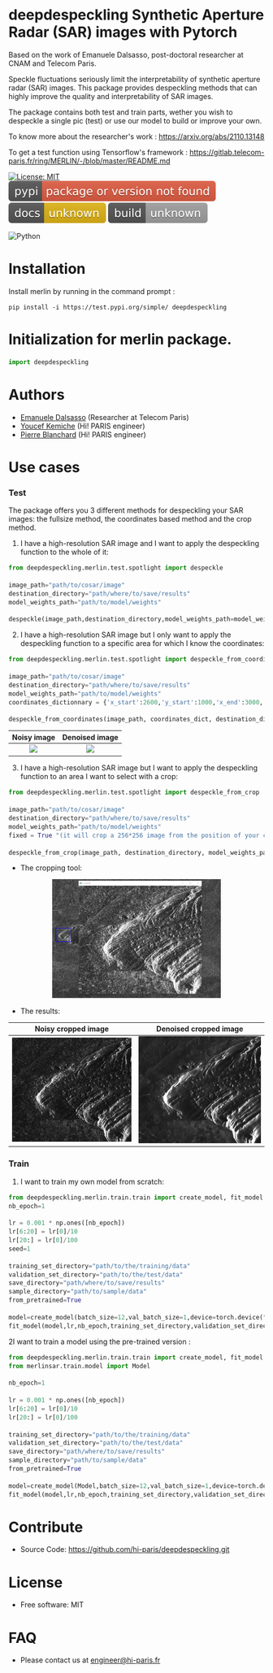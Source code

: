 # deepdespeckling Synthetic Aperture Radar (SAR) images with Pytorch


Based on the work of Emanuele Dalsasso, post-doctoral researcher at CNAM and Telecom Paris.

Speckle fluctuations seriously limit the interpretability of synthetic aperture radar (SAR) images. This package provides despeckling methods that can highly improve the quality and interpretability of SAR images.

The package contains both test and train parts, wether you wish to despeckle a single pic (test) or use our model to build or improve your own.

To know more about the researcher's work : https://arxiv.org/abs/2110.13148

To get a test function using Tensorflow's framework : https://gitlab.telecom-paris.fr/ring/MERLIN/-/blob/master/README.md


[![License: MIT](https://img.shields.io/badge/License-MIT-yellow.svg)](https://opensource.org/licenses/MIT)
<img src="icons/pypi.svg" class="center">
<img src="icons/doc.svg" class="center">
<img src="icons/build.svg" class="center">

![Python](https://img.shields.io/badge/python-3670A0?style=for-the-badge&logo=python&logoColor=ffdd54)

# Installation

Install merlin by running in the command prompt :

```console
pip install -i https://test.pypi.org/simple/ deepdespeckling
```

# Initialization for merlin package.

```python
import deepdespeckling
```




# Authors


* [Emanuele Dalsasso](https://perso.telecom-paristech.fr/dalsasso/) (Researcher at Telecom Paris)
* [Youcef Kemiche](https://engineeringteam.hi-paris.fr/about-us-2/) (Hi! PARIS engineer)
* [Pierre Blanchard](https://engineeringteam.hi-paris.fr/about-us-2/) (Hi! PARIS engineer)


# Use cases

### Test
The package offers you 3 different methods for despeckling your SAR images: the fullsize method, the coordinates based method and the crop method.

1) I have a high-resolution SAR image and I want to apply the despeckling function to the whole of it:

```python
from deepdespeckling.merlin.test.spotlight import despeckle

image_path="path/to/cosar/image"
destination_directory="path/where/to/save/results"
model_weights_path="path/to/model/weights"

despeckle(image_path,destination_directory,model_weights_path=model_weights_path)
```

2) I have a high-resolution SAR image but I only want to apply the despeckling function to a specific area for which I know the coordinates:
```python
from deepdespeckling.merlin.test.spotlight import despeckle_from_coordinates

image_path="path/to/cosar/image"
destination_directory="path/where/to/save/results"
model_weights_path="path/to/model/weights"
coordinates_dictionnary = {'x_start':2600,'y_start':1000,'x_end':3000,'y_end':1200}

despeckle_from_coordinates(image_path, coordinates_dict, destination_directory, model_weights_path)
````

Noisy image             |  Denoised image
:----------------------:|:-------------------------:
![](img/coordinates/noisy_test_image_data.png)  |  ![](img/coordinates/denoised_test_image_data.png)

3) I have a high-resolution SAR image but I want to apply the despeckling function to an area I want to select with a crop:
```python
from deepdespeckling.merlin.test.spotlight import despeckle_from_crop

image_path="path/to/cosar/image"
destination_directory="path/where/to/save/results"
model_weights_path="path/to/model/weights"
fixed = True "(it will crop a 256*256 image from the position of your click)" or False "(you will draw free-handly the area of your interest)"

despeckle_from_crop(image_path, destination_directory, model_weights_path, fixed=False)
```
* The cropping tool:

<p align="center">
  <img src="img/crop/crop_example.png" width="66%" class="center">
</p>

* The results:

Noisy cropped image                     |           Denoised cropped image
:-----------------------------------------------------------:|:------------------------------------------:
 <img src="img/crop/noisy_test_image_data.png" width="100%"> | <img src="img/crop/denoised_test_image_data.png" width="1000%">

### Train

1) I want to train my own model from scratch:
```python
from deepdespeckling.merlin.train.train import create_model, fit_model
nb_epoch=1

lr = 0.001 * np.ones([nb_epoch])
lr[6:20] = lr[0]/10
lr[20:] = lr[0]/100
seed=1

training_set_directory="path/to/the/training/data"
validation_set_directory="path/to/the/test/data"
save_directory="path/where/to/save/results"
sample_directory="path/to/sample/data"
from_pretrained=True

model=create_model(batch_size=12,val_batch_size=1,device=torch.device("cuda:0" if torch.cuda.is_available() else "cpu"),from_pretrained=from_pretrained)
fit_model(model,lr,nb_epoch,training_set_directory,validation_set_directory,sample_directory,save_directory,seed=2)

```

2I want to train a model using the pre-trained version :
```python
from deepdespeckling.merlin.train.train import create_model, fit_model
from merlinsar.train.model import Model

nb_epoch=1

lr = 0.001 * np.ones([nb_epoch])
lr[6:20] = lr[0]/10
lr[20:] = lr[0]/100

training_set_directory="path/to/the/training/data"
validation_set_directory="path/to/the/test/data"
save_directory="path/where/to/save/results"
sample_directory="path/to/sample/data"
from_pretrained=True

model=create_model(Model,batch_size=12,val_batch_size=1,device=torch.device("cuda:0" if torch.cuda.is_available() else "cpu"),from_pretrained=from_pretrained)
fit_model(model,lr,nb_epoch,training_set_directory,validation_set_directory,sample_directory,save_directory,seed=2)
```

# Contribute


- Source Code: https://github.com/hi-paris/deepdespeckling.git

# License

* Free software: MIT

# FAQ

* Please contact us at [engineer@hi-paris.fr](engineer@hi-paris.fr)
